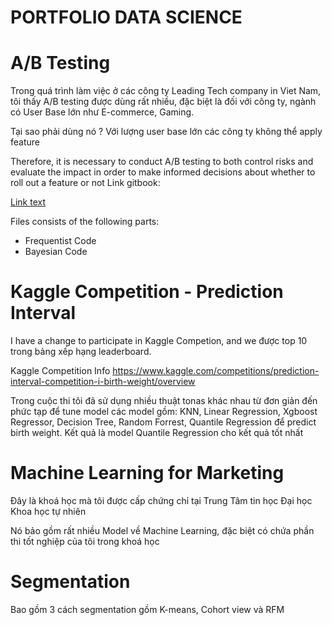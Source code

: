 # PORTFOLIO DATA SCIENCE 
# A/B Testing

Trong quá trình làm việc ở các công ty Leading Tech company in Viet Nam, tôi thấy A/B testing được dùng rất nhiều, đặc biệt là đối với công ty, ngành có User Base lớn như E-commerce, Gaming.

Tại sao phải dùng nó ? Với lượng user base lớn các công ty không thể apply feature 

Therefore, it is necessary to conduct A/B testing to both control risks and evaluate the impact in order to make informed decisions about whether to roll out a feature or not Link gitbook: 

[Link text](https://app.gitbook.com/o/VfRPaxLWrwVO1zxPDj2s/s/iggGa4mab2uKFxO1Zj5M/)

Files consists of the following parts:
- Frequentist Code
- Bayesian Code

# Kaggle Competition - Prediction Interval

I have a change to participate in Kaggle Competion, and we được top 10 trong bảng xếp hạng leaderboard.

Kaggle Competition Info https://www.kaggle.com/competitions/prediction-interval-competition-i-birth-weight/overview

Trong cuộc thi tôi đã sử dụng nhiều thuật tonas khác nhau từ đơn giản đến phức tạp để tune model các model gồm:
KNN, Linear Regression, Xgboost Regressor, Decision Tree, Random Forrest, Quantile Regression để predict birth weight. Kết quả là model Quantile Regression cho kết quả tốt nhất

# Machine Learning for Marketing

Đây là khoá học mà tôi được cấp chứng chỉ tại Trung Tâm tin học Đại học Khoa học tự nhiên

Nó bảo gồm rất nhiều Model về Machine Learning, đặc biệt có chứa phần thi tốt nghiệp của tôi trong khoá học

# Segmentation

Bao gồm 3 cách segmentation gồm K-means, Cohort view và RFM

